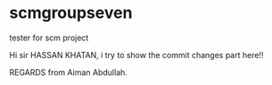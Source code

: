# scmgroupseven
tester for scm project

Hi sir HASSAN KHATAN, i try to show the commit changes part here!!

REGARDS from Aiman Abdullah.
